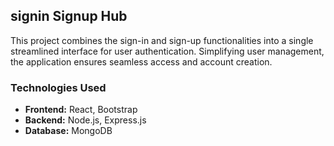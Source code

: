 ## signin Signup Hub
This project combines the sign-in and sign-up functionalities into a single streamlined interface for user authentication. Simplifying user management, the application ensures seamless access and account creation.

### Technologies Used
- **Frontend:** React, Bootstrap  
- **Backend:** Node.js, Express.js  
- **Database:** MongoDB 
